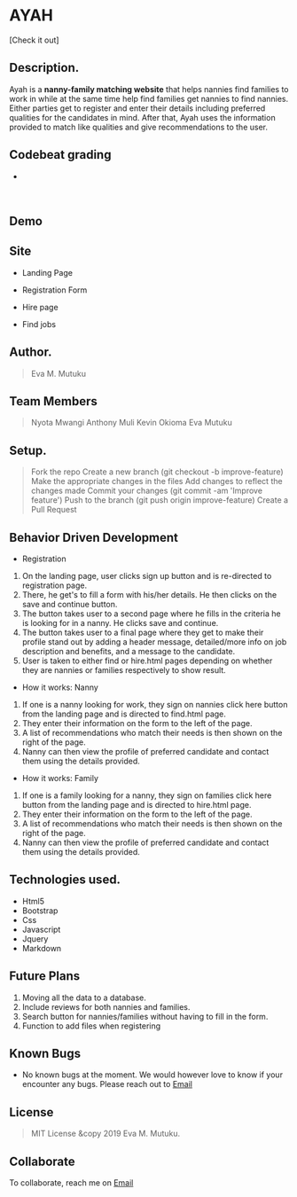 
# AYAH
[Check it out]
​
## Description.
Ayah is a **nanny-family matching website** that helps nannies find families to work in while at the same time help find families get nannies to find nannies. Either parties get to register and enter their details including preferred qualities for the candidates in mind. After that, Ayah uses the information provided to match like qualities and give recommendations to the user.

## Codebeat grading
* 
​
## Demo

## Site
* Landing Page

* Registration Form

* Hire page

* Find jobs

## Author.
 > Eva M. Mutuku
 
 ## Team Members
 > Nyota Mwangi
 > Anthony Muli
 > Kevin Okioma
 > Eva Mutuku
​
 ## Setup.
> Fork the repo
> Create a new branch (git checkout -b improve-feature)
> Make the appropriate changes in the files
> Add changes to reflect the changes made
> Commit your changes (git commit -am 'Improve feature')
> Push to the branch (git push origin improve-feature)
> Create a Pull Request

 ## Behavior Driven Development
 * Registration
 1. On the landing page, user clicks sign up button and is re-directed to registration page.
 2. There, he get's to fill a form with his/her details. He then clicks on the save and continue button.
 3. The button takes user to a second page where he fills in the criteria he is looking for in a nanny. He clicks save and continue.
 4. The button takes user to a final page where they get to make their profile stand out by adding a header message, detailed/more info on job description and benefits, and a message to the candidate.
 5. User is taken to either find or hire.html pages depending on whether they are nannies or families respectively to show result.

 * How it works: Nanny
 1. If one is a nanny looking for work, they sign on nannies click here button from the landing page and is directed to find.html page.
 2. They enter their information on the form to the left of the page.
 3. A list of recommendations who match their needs is then shown on the right of the page.
 4. Nanny can then view the profile of preferred candidate and contact them using the details provided.

 * How it works: Family
 1. If one is a family looking for a nanny, they sign on families click here button from the landing page and is directed to hire.html page.
 2. They enter their information on the form to the left of the page.
 3. A list of recommendations who match their needs is then shown on the right of the page.
 4. Nanny can then view the profile of preferred candidate and contact them using the details provided.
​
## Technologies used.
  * Html5
  * Bootstrap
  * Css
  * Javascript
  * Jquery
  * Markdown
​
## Future Plans
1. Moving all the data to a database.
2. Include reviews for both nannies and families.
3. Search button for nannies/families without having to fill in the form.
4. Function to add files when registering 


## Known Bugs
* No known bugs at the moment. We would however love to know if your encounter any bugs. Please reach out to [Email](mutileeva@gmail.com)
​
## License
> MIT License &copy 2019 Eva M. Mutuku. 
​
## Collaborate
To collaborate, reach me on [Email](mutileeva@gmail.com)